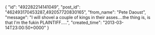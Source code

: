  {
   "id": "492282214141049",
   "post_id": "462493170453287_492057720830165",
   "from_name": "Pete Daoust",
   "message": "I will shovel a couple of kings in their asses....the thing is, is that I'm the fukin PLAINTIFF.....",
   "created_time": "2013-03-14T23:00:50+0000"
 }
